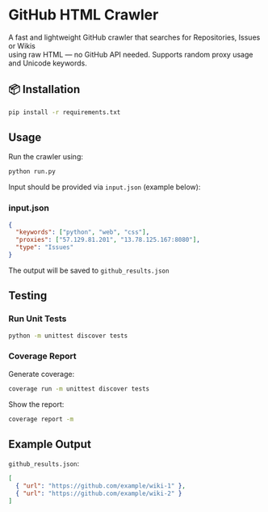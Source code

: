 # GitHub HTML Crawler

A fast and lightweight GitHub crawler that searches for Repositories, Issues or Wikis \
using raw HTML — no GitHub API needed. Supports random proxy usage and Unicode keywords.

## 📦 Installation

```bash
pip install -r requirements.txt
```

## Usage

Run the crawler using:

```bash
python run.py
```

Input should be provided via `input.json` (example below):

### input.json

```json
{
  "keywords": ["python", "web", "css"],
  "proxies": ["57.129.81.201", "13.78.125.167:8080"],
  "type": "Issues"
}
```

The output will be saved to `github_results.json`

## Testing

### Run Unit Tests

```bash
python -m unittest discover tests
```

### Coverage Report

Generate coverage:

```bash
coverage run -m unittest discover tests
```

Show the report:

```bash
coverage report -m
```

## Example Output

`github_results.json`:

```json
[
  { "url": "https://github.com/example/wiki-1" },
  { "url": "https://github.com/example/wiki-2" }
]
```
